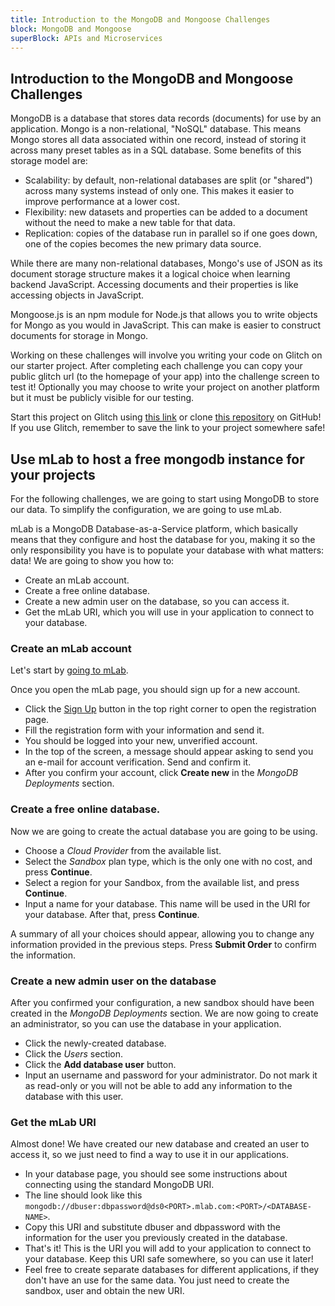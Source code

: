 ```yaml
---
title: Introduction to the MongoDB and Mongoose Challenges
block: MongoDB and Mongoose
superBlock: APIs and Microservices
---
```

## Introduction to the MongoDB and Mongoose Challenges

MongoDB is a database that stores data records (documents) for use by an application. Mongo is a non-relational, "NoSQL" database. This means Mongo stores all data associated within one record, instead of storing it across many preset tables as in a SQL database. Some benefits of this storage model are:

- Scalability: by default, non-relational databases are split (or "shared") across many systems instead of only one. This makes it easier to improve performance at a lower cost.
- Flexibility: new datasets and properties can be added to a document without the need to make a new table for that data.
- Replication: copies of the database run in parallel so if one goes down, one of the copies becomes the new primary data source.

While there are many non-relational databases, Mongo's use of JSON as its document storage structure makes it a logical choice when learning backend JavaScript. Accessing documents and their properties is like accessing objects in JavaScript.

Mongoose.js is an npm module for Node.js that allows you to write objects for Mongo as you would in JavaScript. This can make is easier to construct documents for storage in Mongo.

Working on these challenges will involve you writing your code on Glitch on our starter project. After completing each challenge you can copy your public glitch url (to the homepage of your app) into the challenge screen to test it! Optionally you may choose to write your project on another platform but it must be publicly visible for our testing.

Start this project on Glitch using [this link](https://glitch.com/#!/import/github/freeCodeCamp/boilerplate-mongomongoose/) or clone [this repository](https://github.com/freeCodeCamp/boilerplate-mongomongoose/) on GitHub! If you use Glitch, remember to save the link to your project somewhere safe!

## Use mLab to host a free mongodb instance for your projects

For the following challenges, we are going to start using MongoDB to store our data. To simplify the configuration, we are going to use mLab.

mLab is a MongoDB Database-as-a-Service platform, which basically means that they configure and host the database for you, making it so the only responsibility you have is to populate your database with what matters: data!
We are going to show you how to:

- Create an mLab account.
- Create a free online database.
- Create a new admin user on the database, so you can access it.
- Get the mLab URI, which you will use in your application to connect to your database.

### Create an mLab account

Let's start by <a href='https://mlab.com/' target='_blank' rel='no-follow'>going to mLab</a>.

Once you open the mLab page, you should sign up for a new account.

- Click the <a href='https://mlab.com/signup/' target='_blank' rel='no-follow'>Sign Up</a> button in the top right corner to open the registration page.
- Fill the registration form with your information and send it.
- You should be logged into your new, unverified account.
- In the top of the screen, a message should appear asking to send you an e-mail for account verification. Send and confirm it.
- After you confirm your account, click **Create new** in the *MongoDB Deployments* section.

### Create a free online database.

Now we are going to create the actual database you are going to be using.

- Choose a *Cloud Provider* from the available list.
- Select the *Sandbox* plan type, which is the only one with no cost, and press **Continue**.
- Select a region for your Sandbox, from the available list, and press **Continue**.
- Input a name for your database. This name will be used in the URI for your database. After that, press **Continue**.

A summary of all your choices should appear, allowing you to change any information provided in the previous steps. Press **Submit Order** to confirm the information.


### Create a new admin user on the database

After you confirmed your configuration, a new sandbox should have been created in the *MongoDB Deployments* section. We are now going to create an administrator, so you can use the database in your application.

- Click the newly-created database.
- Click the *Users* section.
- Click the **Add database user** button.
- Input an username and password for your administrator. Do not mark it as read-only or you will not be able to add any information to the database with this user.

### Get the mLab URI

Almost done! We have created our new database and created an user to access it, so we just need to find a way to use it in our applications.

- In your database page, you should see some instructions about connecting using the standard MongoDB URI.
- The line should look like this `mongodb://dbuser:dbpassword@ds0<PORT>.mlab.com:<PORT>/<DATABASE-NAME>`.
- Copy this URI and substitute dbuser and dbpassword with the information for the user you previously created in the database.
- That's it! This is the URI you will add to your application to connect to your database. Keep this URI safe somewhere, so you can use it later!
- Feel free to create separate databases for different applications, if they don't have an use for the same data. You just need to create the sandbox, user and obtain the new URI.
